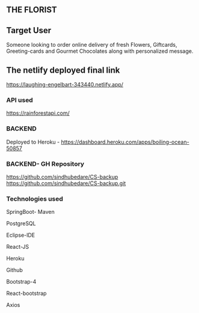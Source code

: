 ## THE FLORIST

## Target User

Someone looking to order online delivery of fresh Flowers, Giftcards, Greeting-cards and Gourmet Chocolates along with personalized message.

## The netlify deployed final link

https://laughing-engelbart-343440.netlify.app/

### API used

https://rainforestapi.com/

### BACKEND

Deployed to Heroku - https://dashboard.heroku.com/apps/boiling-ocean-50857

### BACKEND- GH Repository

https://github.com/sindhubedare/CS-backup
https://github.com/sindhubedare/CS-backup.git


### Technologies used

SpringBoot- Maven

PostgreSQL

Eclipse-IDE

React-JS

Heroku

Github

Bootstrap-4

React-bootstrap

Axios




